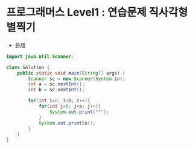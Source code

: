 # 프로그래머스 Level1 : 연습문제 직사각형 별찍기

- [문제](https://programmers.co.kr/learn/courses/30/lessons/12969)

```java
import java.util.Scanner;

class Solution {
    public static void main(String[] args) {
        Scanner sc = new Scanner(System.in);
        int a = sc.nextInt();
        int b = sc.nextInt();

        for(int i=0; i<b; i++){
            for(int j=0; j<a; j++){
                System.out.print("*");
            }
            System.out.println();
        }
    }
}
```
